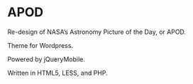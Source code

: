 APOD
====

Re-design of NASA’s Astronomy Picture of the Day, or APOD.

Theme for Wordpress.

Powered by jQueryMobile.

Written in HTML5, LESS, and PHP.
